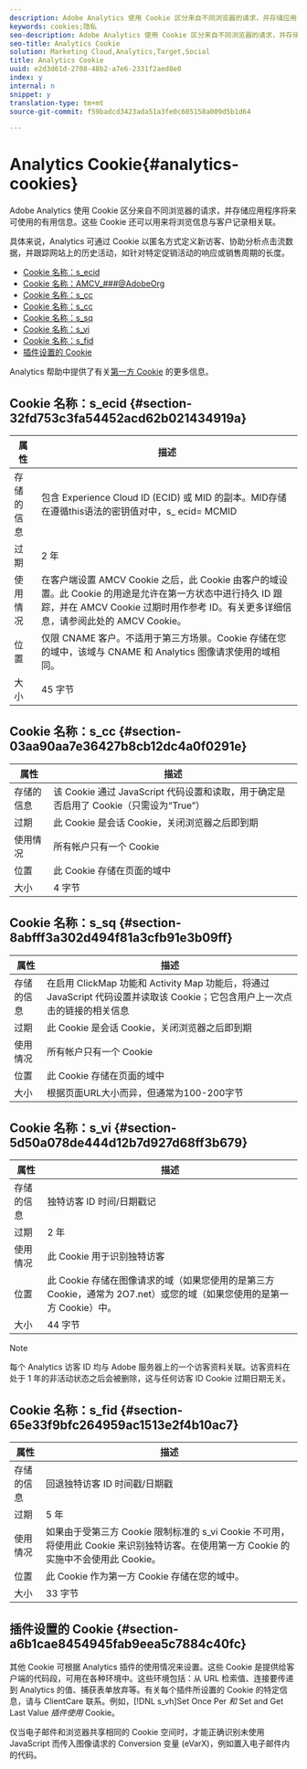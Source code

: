 ```yaml
---
description: Adobe Analytics 使用 Cookie 区分来自不同浏览器的请求，并存储应用程序将来可使用的有用信息。这些 Cookie 还可以用来将浏览信息与客户记录相关联。
keywords: cookies;隐私
seo-description: Adobe Analytics 使用 Cookie 区分来自不同浏览器的请求，并存储应用程序将来可使用的有用信息。这些 Cookie 还可以用来将浏览信息与客户记录相关联。
seo-title: Analytics Cookie
solution: Marketing Cloud,Analytics,Target,Social
title: Analytics Cookie
uuid: e2d3d61d-2708-48b2-a7e6-2331f2aed8e0
index: y
internal: n
snippet: y
translation-type: tm+mt
source-git-commit: f59badcd3423ada51a3fe0c605158a009d5b1d64

---
```



# Analytics Cookie{#analytics-cookies}

Adobe Analytics 使用 Cookie 区分来自不同浏览器的请求，并存储应用程序将来可使用的有用信息。这些 Cookie 还可以用来将浏览信息与客户记录相关联。

具体来说，Analytics 可通过 Cookie 以匿名方式定义新访客、协助分析点击流数据，并跟踪网站上的历史活动，如针对特定促销活动的响应或销售周期的长度。

* [Cookie 名称：s_ecid](../cookies/cookies-mc.md#section-32fd753c3fa54452acd62b021434919a)
* [Cookie 名称：AMCV_###@AdobeOrg](../cookies/cookies-mc.md#section-a12aa2a9296940ae82d8921b381b8fb0)
* [Cookie 名称：s_cc](../cookies/cookies-analytics.md#section-03aa90aa7e36427b8cb12dc4a0f0291e)
* [Cookie 名称：s_cc](../cookies/cookies-analytics.md#section-03aa90aa7e36427b8cb12dc4a0f0291e)
* [Cookie 名称：s_sq](../cookies/cookies-analytics.md#section-8abfff3a302d494f81a3cfb91e3b09ff)
* [Cookie 名称：s_vi](../cookies/cookies-analytics.md#section-5d50a078de444d12b7d927d68ff3b679)
* [Cookie 名称：s_fid](../cookies/cookies-analytics.md#section-65e33f9bfc264959ac1513e2f4b10ac7)
* [插件设置的 Cookie](../cookies/cookies-analytics.md#section-a6b1cae8454945fab9eea5c7884c40fc)

Analytics 帮助中提供了有关[第一方 Cookie](/help/interface/cookies/cookies-first-party.md) 的更多信息。

## Cookie 名称：s_ecid {#section-32fd753c3fa54452acd62b021434919a}

| 属性 | 描述 |
|--- |--- |
| 存储的信息 | 包含 Experience Cloud ID (ECID) 或 MID 的副本。MID存储在遵循this语法的密钥值对中，s_ ecid= MCMID | <ECID> |
| 过期 | 2 年 |
| 使用情况 | 在客户端设置 AMCV Cookie 之后，此 Cookie 由客户的域设置。此 Cookie 的用途是允许在第一方状态中进行持久 ID 跟踪，并在 AMCV Cookie 过期时用作参考 ID。有关更多详细信息，请参阅此处的 AMCV Cookie。 |
| 位置 | 仅限 CNAME 客户。不适用于第三方场景。Cookie 存储在您的域中，该域与 CNAME 和 Analytics 图像请求使用的域相同。 |
| 大小 | 45 字节 |

## Cookie 名称：s_cc {#section-03aa90aa7e36427b8cb12dc4a0f0291e}

| 属性 | 描述 |
|--- |--- |
| 存储的信息 | 该 Cookie 通过 JavaScript 代码设置和读取，用于确定是否启用了 Cookie（只需设为“True”） |
| 过期 | 此 Cookie 是会话 Cookie，关闭浏览器之后即到期 |
| 使用情况 | 所有帐户只有一个 Cookie |
| 位置 | 此 Cookie 存储在页面的域中 |
| 大小 | 4 字节 |

## Cookie 名称：s_sq {#section-8abfff3a302d494f81a3cfb91e3b09ff}

| 属性 | 描述 |
|--- |--- |
| 存储的信息 | 在启用 ClickMap 功能和 Activity Map 功能后，将通过 JavaScript 代码设置并读取该 Cookie；它包含用户上一次点击的链接的相关信息 |
| 过期 | 此 Cookie 是会话 Cookie，关闭浏览器之后即到期 |
| 使用情况 | 所有帐户只有一个 Cookie |
| 位置 | 此 Cookie 存储在页面的域中 |
| 大小 | 根据页面URL大小而异，但通常为100-200字节 |

## Cookie 名称：s_vi {#section-5d50a078de444d12b7d927d68ff3b679}

| 属性 | 描述 |
|--- |--- |
| 存储的信息 | 独特访客 ID 时间/日期戳记 |
| 过期 | 2 年 |
| 使用情况 | 此 Cookie 用于识别独特访客 |
| 位置 | 此 Cookie 存储在图像请求的域（如果您使用的是第三方 Cookie，通常为 2O7.net）或您的域（如果您使用的是第一方 Cookie）中。 |
| 大小 | 44 字节 |

>[!NOTE]
>
>每个 Analytics 访客 ID 均与 Adobe 服务器上的一个访客资料关联。访客资料在处于 1 年的非活动状态之后会被删除，这与任何访客 ID Cookie 过期日期无关。

## Cookie 名称：s_fid {#section-65e33f9bfc264959ac1513e2f4b10ac7}

| 属性 | 描述 |
|--- |--- |
| 存储的信息 | 回退独特访客 ID 时间戳/日期戳 |
| 过期 | 5 年 |
| 使用情况 | 如果由于受第三方 Cookie 限制标准的 s_vi Cookie 不可用，将使用此 Cookie 来识别独特访客。在使用第一方 Cookie 的实施中不会使用此 Cookie。 |
| 位置 | 此 Cookie 作为第一方 Cookie 存储在您的域中。 |
| 大小 | 33 字节 |

## 插件设置的 Cookie {#section-a6b1cae8454945fab9eea5c7884c40fc}

其他 Cookie 可根据 Analytics 插件的使用情况来设置。这些 Cookie 是提供给客户端的代码段，可用在各种环境中。这些环境包括：从 URL 检索值、连接要传递到 Analytics 的值、捕获表单放弃等。有关每个插件所设置的 Cookie 的特定信息，请与 ClientCare 联系。例如，[!DNL s_vh]Set Once Per *和* Set and Get Last Value *插件使用* Cookie。

仅当电子邮件和浏览器共享相同的 Cookie 空间时，才能正确识别未使用 JavaScript 而传入图像请求的 Conversion 变量 (eVarX)，例如置入电子邮件内的代码。
